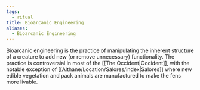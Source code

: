 ```yaml
---
tags:
  - ritual
title: Bioarcanic Engineering
aliases:
  - Bioarcanic Engineering
---
```


Bioarcanic engineering is the practice of manipulating the inherent structure of a creature to add new (or remove unnecessary) functionality. The practice is controversial in most of the [[The Occident|Occident]], with the notable exception of [[Althane/Location/Salores/index|Salores]] where new edible vegetation and pack animals are manufactured to make the fens more livable.